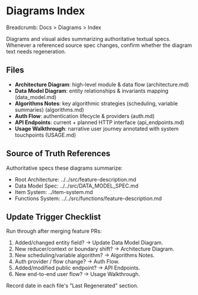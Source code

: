 # Diagrams Index

Breadcrumb: Docs > Diagrams > Index

Diagrams and visual aides summarizing authoritative textual specs. Whenever a referenced source spec changes, confirm whether the diagram text needs regeneration.

## Files
- **Architecture Diagram**: high-level module & data flow (architecture.md)
- **Data Model Diagram**: entity relationships & invariants mapping (data_model.md)
- **Algorithms Notes**: key algorithmic strategies (scheduling, variable summaries) (algorithms.md)
- **Auth Flow**: authentication lifecycle & providers (auth.md)
- **API Endpoints**: current + planned HTTP interface (api_endpoints.md)
- **Usage Walkthrough**: narrative user journey annotated with system touchpoints (USAGE.md)

## Source of Truth References
Authoritative specs these diagrams summarize:
- Root Architecture: ../../src/feature-description.md
- Data Model Spec: ../../src/DATA_MODEL_SPEC.md
- Item System: ../item-system.md
- Functions System: ../../src/functions/feature-description.md

## Update Trigger Checklist
Run through after merging feature PRs:
1. Added/changed entity field? -> Update Data Model Diagram.
2. New reducer/context or boundary shift? -> Architecture Diagram.
3. New scheduling/variable algorithm? -> Algorithms Notes.
4. Auth provider / flow change? -> Auth Flow.
5. Added/modified public endpoint? -> API Endpoints.
6. New end-to-end user flow? -> Usage Walkthrough.

Record date in each file's "Last Regenerated" section.


